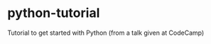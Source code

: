 python-tutorial
===============

Tutorial to get started with Python (from a talk given at CodeCamp)
